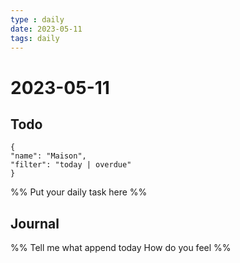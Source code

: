 ```yaml
---
type : daily
date: 2023-05-11
tags: daily
---
```


# 2023-05-11

## Todo
```todoist
{
"name": "Maison",
"filter": "today | overdue"
}
```
%%
Put your daily task here
%%


## Journal 
%%
Tell me what append today
How do you feel
%%